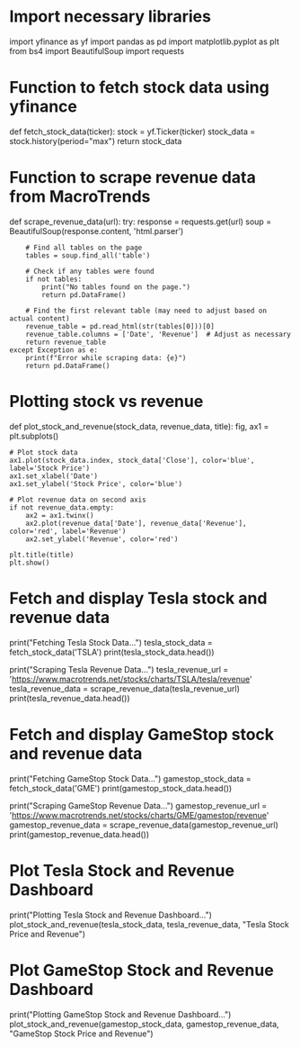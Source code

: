# Import necessary libraries
import yfinance as yf
import pandas as pd
import matplotlib.pyplot as plt
from bs4 import BeautifulSoup
import requests

# Function to fetch stock data using yfinance
def fetch_stock_data(ticker):
    stock = yf.Ticker(ticker)
    stock_data = stock.history(period="max")
    return stock_data

# Function to scrape revenue data from MacroTrends
def scrape_revenue_data(url):
    try:
        response = requests.get(url)
        soup = BeautifulSoup(response.content, 'html.parser')
        
        # Find all tables on the page
        tables = soup.find_all('table')
        
        # Check if any tables were found
        if not tables:
            print("No tables found on the page.")
            return pd.DataFrame()

        # Find the first relevant table (may need to adjust based on actual content)
        revenue_table = pd.read_html(str(tables[0]))[0]
        revenue_table.columns = ['Date', 'Revenue']  # Adjust as necessary
        return revenue_table
    except Exception as e:
        print(f"Error while scraping data: {e}")
        return pd.DataFrame()

# Plotting stock vs revenue
def plot_stock_and_revenue(stock_data, revenue_data, title):
    fig, ax1 = plt.subplots()

    # Plot stock data
    ax1.plot(stock_data.index, stock_data['Close'], color='blue', label='Stock Price')
    ax1.set_xlabel('Date')
    ax1.set_ylabel('Stock Price', color='blue')

    # Plot revenue data on second axis
    if not revenue_data.empty:
        ax2 = ax1.twinx()
        ax2.plot(revenue_data['Date'], revenue_data['Revenue'], color='red', label='Revenue')
        ax2.set_ylabel('Revenue', color='red')

    plt.title(title)
    plt.show()

# Fetch and display Tesla stock and revenue data
print("Fetching Tesla Stock Data...")
tesla_stock_data = fetch_stock_data('TSLA')
print(tesla_stock_data.head())

print("Scraping Tesla Revenue Data...")
tesla_revenue_url = 'https://www.macrotrends.net/stocks/charts/TSLA/tesla/revenue'
tesla_revenue_data = scrape_revenue_data(tesla_revenue_url)
print(tesla_revenue_data.head())

# Fetch and display GameStop stock and revenue data
print("Fetching GameStop Stock Data...")
gamestop_stock_data = fetch_stock_data('GME')
print(gamestop_stock_data.head())

print("Scraping GameStop Revenue Data...")
gamestop_revenue_url = 'https://www.macrotrends.net/stocks/charts/GME/gamestop/revenue'
gamestop_revenue_data = scrape_revenue_data(gamestop_revenue_url)
print(gamestop_revenue_data.head())

# Plot Tesla Stock and Revenue Dashboard
print("Plotting Tesla Stock and Revenue Dashboard...")
plot_stock_and_revenue(tesla_stock_data, tesla_revenue_data, "Tesla Stock Price and Revenue")

# Plot GameStop Stock and Revenue Dashboard
print("Plotting GameStop Stock and Revenue Dashboard...")
plot_stock_and_revenue(gamestop_stock_data, gamestop_revenue_data, "GameStop Stock Price and Revenue")
